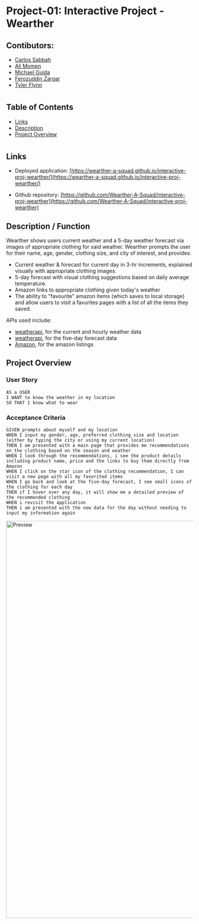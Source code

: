 # Project-01: Interactive Project - Wearther

## Contibutors:

- [Carlos Sabbah](https://github.com/csabbah)
- [Ali Momen](https://github.com/alimomen10)
- [Michael Guida](https://github.com/pot-of-coffee)
- [Ferozuddin Zargar](https://github.com/FalconView)
- [Tyler Flynn](https://github.com/tyler94flynn)

#

## Table of Contents

- [Links](#links)
- [Description](#description)
- [Project Overview](#project-overview)

#

## Links

- Deployed application: [https://wearther-a-squad.github.io/interactive-proj-wearther/](https://wearther-a-squad.github.io/interactive-proj-wearther/)

- Github repository: [https://github.com/Wearther-A-Squad/interactive-proj-wearther](https://github.com/Wearther-A-Squad/interactive-proj-wearther)

## Description / Function

Wearther shows users current weather and a 5-day weather forecast via images of appropriate clothing for said weather. Wearther prompts the user for their name, age, gender, clothing size, and city of interest, and provides:

- Current weather & forecast for current day in 3-hr increments, explained visually with appropriate clothing images.
- 5-day forecast with visual clothing suggestions based on daily average temperature.
- Amazon links to appropriate clothing given today's weather
- The ability to "favourite" amazon items (which saves to local storage) and allow users to visit a favurites pages with a list of all the items they saved.

APIs used include:

- [weatherapi](https://www.weatherapi.com/weather/), for the current and hourly weather data
- [weatherapi](https://www.weatherapi.com/weather/), for the five-day forecast data
- [Amazon](https://rapidapi.com/restyler/api/amazon23/details), for the amazon listings

## Project Overview

### User Story

```
AS a USER
I WANT to know the weather in my location
SO THAT I know what to wear
```

### Acceptance Criteria

```
GIVEN prompts about myself and my location
WHEN I input my gender, age, preferred clothing size and location (either by typing the city or using my current location)
THEN I am presented with a main page that provides me recommendations on the clothing based on the season and weather
WHEN I look through the recommendations, i see the product details including product name, price and the links to buy them directly from Amazon
WHEN I click on the star icon of the clothing recommendation, I can visit a new page with all my favorited items
WHEN I go back and look at the five-day forecast, I see small icons of the clothing for each day
THEN if I hover over any day, it will show me a detailed preview of the recommended clothing
WHEN i revisit the application
THEN i am presented with the new data for the day without needing to input my information again

```

<img width="1070" alt="Preview" src="https://user-images.githubusercontent.com/91699101/162587585-4e35b9cc-e870-49c2-8557-3f05a11576ed.png">

